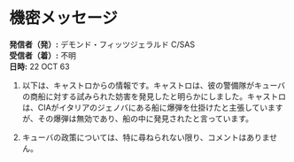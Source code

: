 # 機密メッセージ

**発信者（発）:** デモンド・フィッツジェラルド C/SAS  
**受信者（着）:** 不明  
**日時:** 22 OCT 63  

1. 以下は、キャストロからの情報です。キャストロは、彼の警備隊がキューバの商船に対する試みられた妨害を発見したと明らかにしました。キャストロは、CIAがイタリアのジェノバにある船に爆弾を仕掛けたと主張していますが、その爆弾は無効であり、船の中に発見されたと言っています。

2. キューバの政策については、特に尋ねられない限り、コメントはありません。